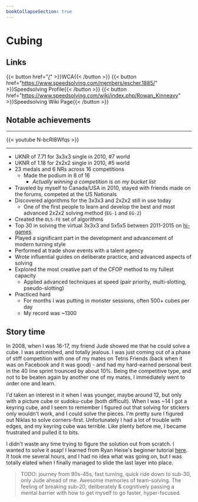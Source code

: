 ```yaml
---
bookCollapseSection: true
---
```


# Cubing

## Links

{{< button href="[/](https://www.worldcubeassociation.org/persons/2008KINN01)" >}}WCA{{< /button >}}
{{< button href="https://www.speedsolving.com/members/escher.1885/" >}}Speedsolving Profile{{< /button >}}
{{< button href="https://www.speedsolving.com/wiki/index.php/Rowan_Kinneavy" >}}Speedsolving Wiki Page{{< /button >}}


## Notable achievements

---

{{< youtube N-bcRI8Wfqs >}}

---

- UKNR of 7.71 for 3x3x3 single in 2010, #7 world
- UKNR of 1.18 for 2x2x2 single in 2010, #5 world
- 23 medals and 6 NRs across 16 competitions
    - Made the podium in 8 of 16
        - *Actually winning a competition is on my bucket list*
- Traveled by myself to Canada/USA in 2010, stayed with friends made on the forums, competed at the US Nationals
- Discovered algorithms for the 3x3x3 and 2x2x2 still in use today
    - One of the first people to learn and develop the best and most advanced 2x2x2 solving method (`EG-1` and `EG-2`)
- Created the `OLS-FE` set of algorithms
- Top 30 in solving the virtual 3x3x3 and 5x5x5 between 2011-2015 on [hi-games](https://hi-games.net/cube/)
- Played a significant part in the development and advancement of modern turning style
- Performed at trade show events with a talent agency
- Wrote influential guides on deliberate practice, and advanced aspects of solving
- Explored the most creative part of the CFOP method to my fullest capacity 
    - Applied advanced techniques at speed (pair priority, multi-slotting, pseudo-slotting) 
- Practiced hard
    - For months I was putting in monster sessions, often 500+ cubes per day
    - My record was ~1300


## Story time

In 2008, when I was 16-17, my friend Jude showed me that he could solve a cube. I was astonished, and totally jealous. I was just coming out of a phase of stiff competition with one of my mates on Tetris Friends (back when it was on Facebook and it was good) - and had my hard-earned personal best in the 40 line sprint trounced by about 10%. Being the competitive type, and not to be beaten again by another one of my mates, I immediately went to order one and learn. 

I'd taken an interest in it when I was younger, maybe around 12, but only with a picture cube or sudoku-cube (both difficult). When I was ~14 I got a keyring cube, and I seem to remember I figured out that solving for stickers only wouldn't work, and I could solve the pieces. I'm pretty sure I figured out Niklas to solve corners-first. Unfortunately I had a lot of trouble with edges, and my keyring cube was terrible. Like plenty before me, I became frustrated and pulled it to bits.

I didn't waste any time trying to figure the solution out from scratch. I wanted to solve it asap! I learned from Ryan Heise's beginner tutorial [here](https://www.ryanheise.com/cube/beginner.html). It took me several hours, and I had no idea what was going on, but I was totally elated when I finally managed to slide the last layer into place.

> TODO: journey from 90s-45s, fast turning, quick ride down to sub-30, only Jude ahead of me. Awesome memories of team-solving. The feeling of breaking sub-20, deliberately & cognitively passing a mental barrier with how to get myself to go faster, hyper-focused. 

